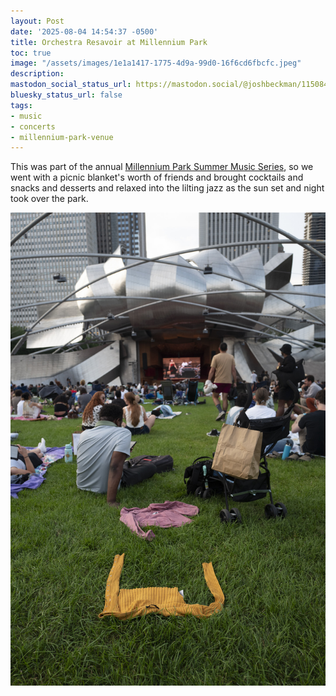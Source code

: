 ```yaml
---
layout: Post
date: '2025-08-04 14:54:37 -0500'
title: Orchestra Resavoir at Millennium Park
toc: true
image: "/assets/images/1e1a1417-1775-4d9a-99d0-16f6cd6fbcfc.jpeg"
description:
mastodon_social_status_url: https://mastodon.social/@joshbeckman/115084243342388873
bluesky_status_url: false
tags:
- music
- concerts
- millennium-park-venue
---
```



This was part of the annual [Millennium Park Summer Music Series](https://www.choosechicago.com/articles/festivals-special-events/millennium-park-summer-music-series/), so we went with a picnic blanket's worth of friends and brought cocktails and snacks and desserts and relaxed into the lilting jazz as the sun set and night took over the park.

![clothes on the lawn at the concert](/assets/images/1e1a1417-1775-4d9a-99d0-16f6cd6fbcfc.jpeg)
